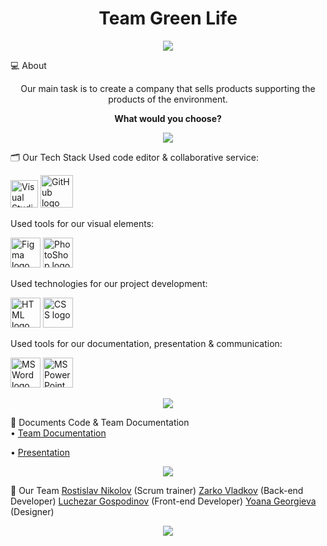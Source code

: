 <h1 align="center">Team Green Life</h1>

<p align="center">
    <img src="https://cdn.discordapp.com/attachments/1165336947342975138/1184185651013365800/0E570F1F-C3C2-4CF0-BCB2-ECEAC6EC1155.jpg">
</p>

💻 About
<p align="center">Our main task is to create a company that sells products supporting the products of the environment.</p>
<p align="center"><b>What would you choose?</b></p>

<p align="center">
    <img src="https://cdn.discordapp.com/attachments/1103246649075171390/1116130271583031347/line-light.jpg"/>
</p>

🗂️ Our Tech Stack
Used code editor & collaborative service:
<p align="left">
    <a href="https://visualstudio.microsoft.com/vs/"><img src="https://upload.wikimedia.org/wikipedia/commons/thumb/5/59/Visual_Studio_Icon_2019.svg/1030px-Visual_Studio_Icon_2019.svg.png" alt="Visual Studio 2022 logo" width=44px /></a>
    <a href="https://github.com/"><img src="https://img.icons8.com/nolan/344/github.png" alt="GitHub logo" width=52px /></a>
</p>

Used tools for our visual elements:
<p align="left">
    <a href="https://www.figma.com/"><img src="https://img.icons8.com/color/344/figma--v1.png" alt="Figma logo" width=48px/></a>
    <a href="https://www.adobe.com/bg/"><img src="https://upload.wikimedia.org/wikipedia/commons/thumb/a/af/Adobe_Photoshop_CC_icon.svg/1200px-Adobe_Photoshop_CC_icon.svg.png" alt="PhotoShop logo" width=48px/></a>
</p>

Used technologies for our project development:
<p align="left">
    <a href="https://html.com/"><img src="https://upload.wikimedia.org/wikipedia/commons/thumb/6/61/HTML5_logo_and_wordmark.svg/1024px-HTML5_logo_and_wordmark.svg.png" alt="HTML logo" width=48px/></a>
    <a href="https://html.com/"><img src="https://cdn.freebiesupply.com/logos/large/2x/css3-logo-png-transparent.png" alt="CSS logo" width=48px/></a>
</p>

Used tools for our documentation, presentation & communication:
<p align="left">
    <a href="https://www.microsoft.com/en-ww/microsoft-365/word"><img src="https://img.icons8.com/color/344/ms-word.png" alt="MS Word logo" width=48px /></a>
    <a href="https://www.microsoft.com/en-ww/microsoft-365/powerpoint"><img src="https://img.icons8.com/color/344/ms-powerpoint.png" alt="MS PowerPoint logo" width=48px /></a>
</p>

<p align="center">
    <img src="https://cdn.discordapp.com/attachments/1103246649075171390/1116130271583031347/line-light.jpg"/>
</p>

📄 Documents Code & Team Documentation <br>
 • [Team Documentation](https://codingburgas-my.sharepoint.com/:p:/r/personal/rdnikolov22_codingburgas_bg/_layouts/15/Doc.aspx?sourcedoc=%7B3868D62C-093F-4FDE-9945-AE0E33A1DE22%7D)<br>

 • [Presentation](https://codingburgas-my.sharepoint.com/:w:/r/personal/rdnikolov22_codingburgas_bg/_layouts/15/Doc.aspx?sourcedoc=%7B419A7F43-EB6F-4880-9B6B-364B59173F04%7D)

<p align="center">
    <img src="https://cdn.discordapp.com/attachments/1103246649075171390/1116130271583031347/line-light.jpg"/>
</p>

👥 Our Team
<a href = "https://github.com/RDNikolov22">Rostislav Nikolov</a> (Scrum trainer)
<a href = "https://github.com/ZSVladkov22">Zarko Vladkov</a> (Back-end Developer)
<a href = "https://github.com/LGGospodinov22">Luchezar Gospodinov</a> (Front-end Developer)
<a href = "https://github.com/YTGeorgieva22">Yoana Georgieva</a> (Designer)

<p align="center">
    <img src="https://cdn.discordapp.com/attachments/1103246649075171390/1116130271583031347/line-light.jpg"/>
</p>